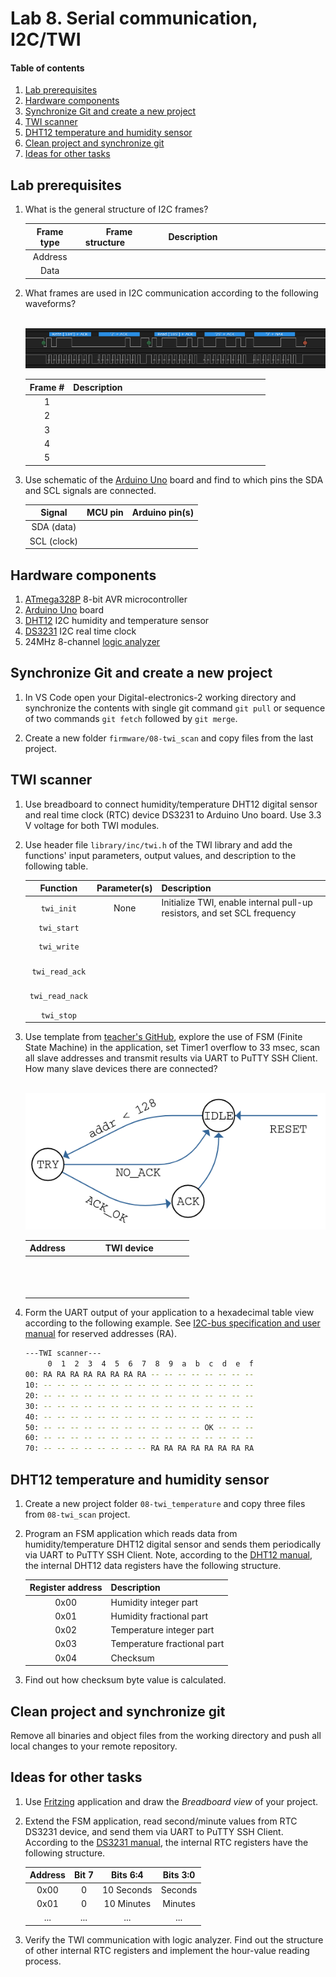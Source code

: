 # Lab 8. Serial communication, I2C/TWI

#### Table of contents

1. [Lab prerequisites](#Lab-prerequisites)
2. [Hardware components](#Hardware-components)
3. [Synchronize Git and create a new project](#Synchronize-Git-and-create-a-new-project)
4. [TWI scanner](#TWI-scanner)
5. [DHT12 temperature and humidity sensor](#DHT12-temperature-and-humidity-sensor)
6. [Clean project and synchronize git](#Clean-project-and-synchronize-git)
7. [Ideas for other tasks](#Ideas-for-other-tasks)


## Lab prerequisites

1. What is the general structure of I2C frames?

    | **Frame type** | **Frame structure**&nbsp;&nbsp;&nbsp;&nbsp;&nbsp;&nbsp;&nbsp;&nbsp;&nbsp;&nbsp;&nbsp;&nbsp; | **Description**&nbsp;&nbsp;&nbsp;&nbsp;&nbsp;&nbsp;&nbsp;&nbsp;&nbsp;&nbsp;&nbsp;&nbsp;&nbsp;&nbsp;&nbsp;&nbsp;&nbsp;&nbsp;&nbsp;&nbsp;&nbsp;&nbsp;&nbsp;&nbsp;&nbsp;&nbsp;&nbsp;&nbsp;&nbsp;&nbsp;&nbsp;&nbsp;&nbsp;&nbsp;&nbsp;&nbsp;&nbsp;&nbsp;&nbsp;&nbsp;&nbsp;&nbsp;&nbsp;&nbsp; |
    | :-: | :-: | :-- |
    | Address |  |  |
    | Data |  |  |

2. What frames are used in I2C communication according to the following waveforms?

    &nbsp;
    ![twi_example](../../images/twi-dht12_temperature_decoded.png "TWI communication example")

    | **Frame #** | **Description** |
    | :-: | :-- |
    | 1 | &nbsp;&nbsp;&nbsp;&nbsp;&nbsp;&nbsp;&nbsp;&nbsp;&nbsp;&nbsp;&nbsp;&nbsp;&nbsp;&nbsp;&nbsp;&nbsp;&nbsp;&nbsp;&nbsp;&nbsp;&nbsp;&nbsp;&nbsp;&nbsp;&nbsp;&nbsp;&nbsp;&nbsp;&nbsp;&nbsp;&nbsp;&nbsp;&nbsp;&nbsp;&nbsp;&nbsp;&nbsp;&nbsp;&nbsp;&nbsp;&nbsp;&nbsp;&nbsp;&nbsp;&nbsp;&nbsp;&nbsp;&nbsp;&nbsp;&nbsp;&nbsp;&nbsp;&nbsp;&nbsp;&nbsp;&nbsp;&nbsp;&nbsp;&nbsp;&nbsp;&nbsp;&nbsp;&nbsp;&nbsp;&nbsp;&nbsp;&nbsp;&nbsp;&nbsp;&nbsp;&nbsp;&nbsp;&nbsp;&nbsp;&nbsp;&nbsp;&nbsp;&nbsp;&nbsp;&nbsp; |
    | 2 |  |
    | 3 |  |
    | 4 |  |
    | 5 |  |

3. Use schematic of the [Arduino Uno](../../docs/arduino_shield.pdf) board and find to which pins the SDA and SCL signals are connected.

    | **Signal** | **MCU pin** | **Arduino pin(s)** |
    | :-: | :-: | :-: |
    | SDA (data) |  |  |
    | SCL (clock) |  |  |


## Hardware components

1. [ATmega328P](https://www.microchip.com/wwwproducts/en/ATmega328P) 8-bit AVR microcontroller
2. [Arduino Uno](../../docs/arduino_shield.pdf) board
3. [DHT12](../../docs/dht12_manual.pdf) I2C humidity and temperature sensor
4. [DS3231](../../docs/ds3231_manual.pdf) I2C real time clock
5. 24MHz 8-channel [logic analyzer](https://www.saleae.com/)


## Synchronize Git and create a new project

1. In VS Code open your Digital-electronics-2 working directory and synchronize the contents with single git command `git pull` or sequence of two commands `git fetch` followed by `git merge`.

2. Create a new folder `firmware/08-twi_scan` and copy files from the last project.


## TWI scanner

1. Use breadboard to connect humidity/temperature DHT12 digital sensor and real time clock (RTC) device DS3231 to Arduino Uno board. Use 3.3 V voltage for both TWI modules.

2. Use header file `library/inc/twi.h` of the TWI library and add the functions' input parameters, output values, and description to the following table.

    | **Function** | **Parameter(s)** | **Description** |
    | :-: | :-: | :-- |
    | `twi_init` | None | Initialize TWI, enable internal pull-up resistors, and set SCL frequency |
    | `twi_start` |  |  |
    | `twi_write` | <br>&nbsp; |  |
    | `twi_read_ack` | <br>&nbsp; |  |
    | `twi_read_nack` | <br>&nbsp; |  |
    | `twi_stop` |  |  |

3. Use template from [teacher's GitHub](https://github.com/tomas-fryza/Digital-electronics-2/blob/master/firmware/08-twi_scan/main.c), explore the use of FSM (Finite State Machine) in the application, set Timer1 overflow to 33 msec, scan all slave addresses and transmit results via UART to PuTTY SSH Client. How many slave devices there are connected?

    &nbsp;
    ![twi_scan_fsm](../../images/fsm_twi_scan.png "Finite State Machine of TWI scanner")

    | **Address** | **TWI device** |
    | :-: | :-: |
    |  | &nbsp;&nbsp;&nbsp;&nbsp;&nbsp;&nbsp;&nbsp;&nbsp;&nbsp;&nbsp;&nbsp;&nbsp;&nbsp;&nbsp;&nbsp;&nbsp;&nbsp;&nbsp;&nbsp;&nbsp;&nbsp;&nbsp;&nbsp;&nbsp;&nbsp;&nbsp;&nbsp;&nbsp;&nbsp;&nbsp;&nbsp;&nbsp;&nbsp;&nbsp;&nbsp;&nbsp;&nbsp;&nbsp;&nbsp;&nbsp;&nbsp;&nbsp;&nbsp;&nbsp;&nbsp;&nbsp;&nbsp; |
    |  | &nbsp; |
    |  | &nbsp; |

4. Form the UART output of your application to a hexadecimal table view according to the following example. See [I2C-bus specification and user manual](https://www.nxp.com/docs/en/user-guide/UM10204.pdf) for reserved addresses (RA).

    ```bash
    ---TWI scanner---
         0  1  2  3  4  5  6  7  8  9  a  b  c  d  e  f
    00: RA RA RA RA RA RA RA RA -- -- -- -- -- -- -- -- 
    10: -- -- -- -- -- -- -- -- -- -- -- -- -- -- -- -- 
    20: -- -- -- -- -- -- -- -- -- -- -- -- -- -- -- -- 
    30: -- -- -- -- -- -- -- -- -- -- -- -- -- -- -- -- 
    40: -- -- -- -- -- -- -- -- -- -- -- -- -- -- -- -- 
    50: -- -- -- -- -- -- -- -- -- -- -- -- OK -- -- --
    60: -- -- -- -- -- -- -- -- -- -- -- -- -- -- -- -- 
    70: -- -- -- -- -- -- -- -- RA RA RA RA RA RA RA RA
    ```


## DHT12 temperature and humidity sensor

1. Create a new project folder `08-twi_temperature` and copy three files from `08-twi_scan` project.

2. Program an FSM application which reads data from humidity/temperature DHT12 digital sensor and sends them periodically via UART to PuTTY SSH Client. Note, according to the [DHT12 manual](../../docs/dht12_manual.pdf), the internal DHT12 data registers have the following structure.

    | **Register address** | **Description** |
    | :-: | :-- |
    | 0x00 | Humidity integer part |
	| 0x01 | Humidity fractional part |
	| 0x02 | Temperature integer part |
	| 0x03 | Temperature fractional part |
	| 0x04 | Checksum |

3. Find out how checksum byte value is calculated.


## Clean project and synchronize git

Remove all binaries and object files from the working directory and push all local changes to your remote repository.


## Ideas for other tasks

1. Use [Fritzing](https://fritzing.org/home/) application and draw the *Breadboard view* of your project.

2. Extend the FSM application, read second/minute values from RTC DS3231 device, and send them via UART to PuTTY SSH Client. According to the [DS3231 manual](../../docs/ds3231_manual.pdf), the internal RTC registers have the following structure.

    | **Address** | **Bit 7** | **Bits 6:4** | **Bits 3:0** |
    | :-: | :-: | :-: | :-: |
    | 0x00 | 0 | 10 Seconds | Seconds |
    | 0x01 | 0 | 10 Minutes | Minutes |
    | ... | ... | ... | ... |

3. Verify the TWI communication with logic analyzer. Find out the structure of other internal RTC registers and implement the hour-value reading process.
